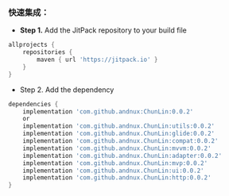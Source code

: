 ### 快速集成：
- **Step 1.** Add the JitPack repository to your build file
```groovy
allprojects {
    repositories {
        maven { url 'https://jitpack.io' }
    }
}
```
- Step 2. Add the dependency
```groovy
dependencies {
    implementation 'com.github.andnux:ChunLin:0.0.2'
    or
    implementation 'com.github.andnux.ChunLin:utils:0.0.2'
    implementation 'com.github.andnux.ChunLin:glide:0.0.2'
    implementation 'com.github.andnux.ChunLin:compat:0.0.2'
    implementation 'com.github.andnux.ChunLin:mvvm:0.0.2'
    implementation 'com.github.andnux.ChunLin:adapter:0.0.2'
    implementation 'com.github.andnux.ChunLin:mvp:0.0.2'
    implementation 'com.github.andnux.ChunLin:ui:0.0.2'
    implementation 'com.github.andnux.ChunLin:http:0.0.2'
}
```